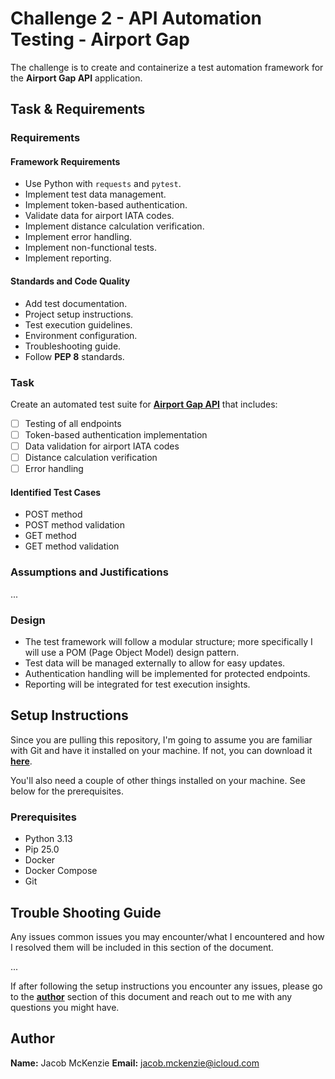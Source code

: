 # **Challenge 2 - API Automation Testing - Airport Gap**  

The challenge is to create and containerize a test automation framework for the **Airport Gap API** application.  

## **Task & Requirements**  

### **Requirements**  

#### **Framework Requirements**  

- Use Python with `requests` and `pytest`.  
- Implement test data management.  
- Implement token-based authentication.  
- Validate data for airport IATA codes.  
- Implement distance calculation verification.  
- Implement error handling.  
- Implement non-functional tests.  
- Implement reporting.  

#### **Standards and Code Quality**

- Add test documentation.
- Project setup instructions.  
- Test execution guidelines.  
- Environment configuration.  
- Troubleshooting guide.  
- Follow **PEP 8** standards.  

### **Task**  

Create an automated test suite for **[Airport Gap API](https://airportgap.com/)** that includes:  

- [ ] Testing of all endpoints  
- [ ] Token-based authentication implementation  
- [ ] Data validation for airport IATA codes  
- [ ] Distance calculation verification  
- [ ] Error handling  

#### **Identified Test Cases**  

- POST method 
- POST method validation
- GET method
- GET method validation


### **Assumptions and Justifications**  

...

### **Design**  

- The test framework will follow a modular structure; more specifically I will use a POM (Page Object Model) design pattern.  
- Test data will be managed externally to allow for easy updates.  
- Authentication handling will be implemented for protected endpoints.  
- Reporting will be integrated for test execution insights.  

## **Setup Instructions**  

Since you are pulling this repository, I'm going to assume you are familiar with Git and have it installed on your machine. If not, you can download it **[here](https://git-scm.com/downloads)**.  

You'll also need a couple of other things installed on your machine. See below for the prerequisites.  

### **Prerequisites**  

- Python 3.13  
- Pip 25.0  
- Docker  
- Docker Compose  
- Git  

## **Trouble Shooting Guide**

Any issues common issues you may encounter/what I encountered and how I resolved them will be included in this section of the document.

...

If after following the setup instructions you encounter any issues, please go to the **[author](#author)** section of this document and reach out to me with any questions you might have.

## **Author**  

**Name:** Jacob McKenzie
**Email:** jacob.mckenzie@icloud.com


